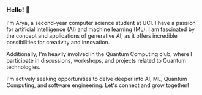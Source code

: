 ### Hello! 👋
I'm Arya, a second-year computer science student at UCI.  I have a passion for artificial intelligence (AI) and machine learning (ML). I am fascinated by the concept and applications of generative AI, as it offers incredible possibilities for creativity and innovation.


  
Additionally, I'm heavily involved in the Quantum Computing club, where I participate in discussions, workshops, and projects related to Quantum technologies.

  I'm actively seeking opportunities to delve deeper into AI, ML, Quantum Computing, and software engineering. Let's connect and grow together!
<!--
**amhaiskar0921/amhaiskar0921** is a ✨ _special_ ✨ repository because its `README.md` (this file) appears on your GitHub profile.

Here are some ideas to get you started:

- 🔭 I’m currently working on ...
- 🌱 I’m currently learning ...
- 👯 I’m looking to collaborate on ...
- 🤔 I’m looking for help with ...
- 💬 Ask me about ...
- 📫 How to reach me: ...
- 😄 Pronouns: ...
- ⚡ Fun fact: ...
-->

